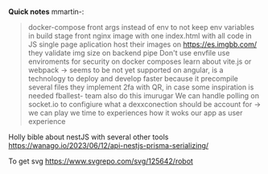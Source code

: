 **Quick notes**
mmartin-:
> docker-compose front args instead of env to not keep env variables in build stage
> front nginx image with one index.html with all code in JS single page aplication
> host their images on https://es.imgbb.com/
> they validate img size on backend pipe
> Don't use envfile use enviroments for security on docker composes
> learn about vite.js or webpack -> seems to be not yet supported on angular, is a technology to deploy and develop faster because it precompile several files
> they implement 2fa with QR, in case some inspiration is needed fballest- team also do this
imurugar
> We can handle polling on socket.io to configiure what a dexxconection should be account for -> we can play we time to experiences how it woks our app as user experience

Holly bible about nestJS with several other tools https://wanago.io/2023/06/12/api-nestjs-prisma-serializing/ 

To get svg https://www.svgrepo.com/svg/125642/robot


